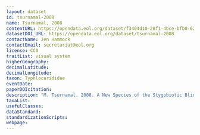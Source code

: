 ```yaml
---
layout: dataset
id: tsurnamal-2008
name: Tsurnamal, 2008
contentURL: https://opendata.eol.org/dataset/f3404d10-28f1-4bce-bfb0-6250d75af0e5/resource/73a7fc6b-a76e-4686-b57a-6e064ee03027/download/tsurnamal.zip
datasetDOI_URL: https://opendata.eol.org/dataset/tsurnamal-2008
contactName: Jen Hammock
contactEmail: secretariat@eol.org
license: CC0
traitList: visual system
higherGeography:
decimalLatitude:
decimalLongitude:
taxon: Typhlocarididae
eventDate:
paperDOIcitation: 
description: "M. Tsurnamal. 2008. A New Species of the Stygobiotic Blind Prawn Typhlocaris Calman, 1909 (Decapoda, Palaemonidae, Typhlocaridinae) from Israel. Crustaceana , Apr., 2008, Vol. 81, No. 4 (Apr., 2008), pp. 487-501	http://www.jstor.com/stable/20111410"
taxaList: 
usefulClasses:
dataStandard:
standardizationScripts:
webpage:
---
```


